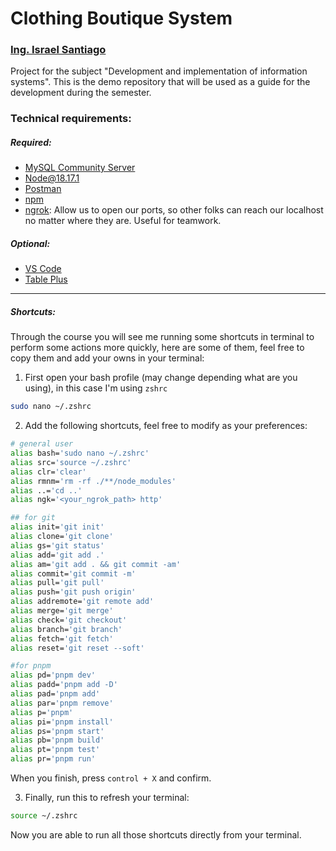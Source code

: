 # Clothing Boutique System
### [Ing. Israel Santiago](https://israelsantiago.com)

Project for the subject "Development and implementation of information systems". This is the demo repository that will be used as a guide for the development during the semester.

### Technical requirements:

##### Required:
- [MySQL Community Server](https://dev.mysql.com/downloads/)
- [Node@18.17.1](https://nodejs.org/en)
- [Postman](https://www.postman.com/downloads/)
- [npm](https://docs.npmjs.com/downloading-and-installing-node-js-and-npm)
- [ngrok](https://ngrok.com/download): Allow us to open our ports, so other folks can reach our localhost no matter where they are. Useful for teamwork.

##### Optional:
- [VS Code](https://code.visualstudio.com/download)
- [Table Plus](https://tableplus.com)
___

##### Shortcuts:
Through the course you will see me running some shortcuts in terminal to perform some actions more quickly, here are some of them, feel free to copy them and add your owns in your terminal:

1. First open your bash profile (may change depending what are you using), in this case I'm using `zshrc`

```bash
sudo nano ~/.zshrc
```

2. Add the following shortcuts, feel free to modify as your preferences:

```bash
# general user
alias bash='sudo nano ~/.zshrc'
alias src='source ~/.zshrc'
alias clr='clear'
alias rmnm='rm -rf ./**/node_modules'
alias ..='cd ..'
alias ngk='<your_ngrok_path> http'

## for git
alias init='git init'
alias clone='git clone'
alias gs='git status'
alias add='git add .'
alias am='git add . && git commit -am'
alias commit='git commit -m'
alias pull='git pull'
alias push='git push origin'
alias addremote='git remote add'
alias merge='git merge'
alias check='git checkout'
alias branch='git branch'
alias fetch='git fetch'
alias reset='git reset --soft'

#for pnpm
alias pd='pnpm dev'
alias padd='pnpm add -D'
alias pad='pnpm add'
alias par='pnpm remove'
alias p='pnpm'
alias pi='pnpm install'
alias ps='pnpm start'
alias pb='pnpm build'
alias pt='pnpm test'
alias pr='pnpm run'
```

When you finish, press `control + X` and confirm.

3. Finally, run this to refresh your terminal:

```bash
source ~/.zshrc
```

Now you are able to run all those shortcuts directly from your terminal.